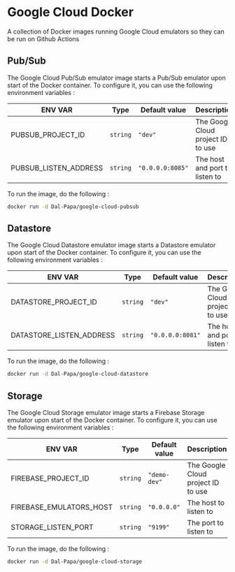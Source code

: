 # Google Cloud Docker

A collection of Docker images running Google Cloud emulators so they can be run on Github Actions

## Pub/Sub

The Google Cloud Pub/Sub emulator image starts a Pub/Sub emulator upon start of the Docker container. 
To configure it, you can use the following environment variables : 

| ENV VAR | Type | Default value | Description |
|---------|------|---------------|-------------|
| PUBSUB_PROJECT_ID | `string` | `"dev"` | The Google Cloud project ID to use |
| PUBSUB_LISTEN_ADDRESS | `string` | `"0.0.0.0:8085"` | The host and port to listen to |

To run the image, do the following : 

```bash
docker run -d Dal-Papa/google-cloud-pubsub
```

## Datastore

The Google Cloud Datastore emulator image starts a Datastore emulator upon start of the Docker container. 
To configure it, you can use the following environment variables : 

| ENV VAR | Type | Default value | Description |
|---------|------|---------------|-------------|
| DATASTORE_PROJECT_ID | `string` | `"dev"` | The Google Cloud project ID to use |
| DATASTORE_LISTEN_ADDRESS | `string` | `"0.0.0.0:8081"` | The host and port to listen to |

To run the image, do the following : 

```bash
docker run -d Dal-Papa/google-cloud-datastore
```

## Storage

The Google Cloud Storage emulator image starts a Firebase Storage emulator upon start of the Docker container.
To configure it, you can use the following environment variables :

| ENV VAR | Type | Default value | Description |
|---------|------|------------|-------------|
| FIREBASE_PROJECT_ID | `string` | `"demo-dev"` | The Google Cloud project ID to use |
| FIREBASE_EMULATORS_HOST | `string` | `"0.0.0.0"` | The host to listen to |
| STORAGE_LISTEN_PORT | `string` | `"9199"` | The port to listen to |

To run the image, do the following :

```bash
docker run -d Dal-Papa/google-cloud-storage
```